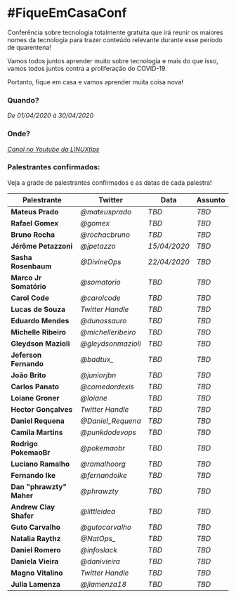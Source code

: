 # #FiqueEmCasaConf

Conferência sobre tecnologia totalmente gratuita que irá reunir os maiores nomes da tecnologia para trazer conteúdo relevante durante esse período de quarentena!

Vamos todos juntos aprender muito sobre tecnologia e mais do que isso, vamos todos juntos contra a proliferação do COVID-19.

Portanto, fique em casa e vamos aprender muita coisa nova!

### Quando? 
*De 01/04/2020 à 30/04/2020*


### Onde?
*[Canal no Youtube da LINUXtips](https://youtube.com/linuxtips)*


### Palestrantes confirmados:
Veja a grade de palestrantes confirmados e as datas de cada palestra!

Palestrante | Twitter | Data | Assunto
--- | --- | --- | --
**Mateus Prado** | *@mateusprado* | *TBD* | *TBD*
**Rafael Gomex** | *@gomex* | *TBD* | *TBD* 
**Bruno Rocha** | *@rochacbruno* | *TBD* | *TBD* 
**Jérôme Petazzoni** | *@jpetazzo* | *15/04/2020* | *TBD* 
**Sasha Rosenbaum** | *@DivineOps* | *22/04/2020* | *TBD* 
**Marco Jr Somatório** | *@somatorio* | *TBD* | *TBD* 
**Carol Code** | *@carolcode* | *TBD* | *TBD* 
**Lucas de Souza** | *Twitter Handle* | *TBD* | *TBD* 
**Eduardo Mendes** | *@dunossauro* | *TBD* | *TBD* 
**Michelle Ribeiro** | *@michelleribeiro* | *TBD* | *TBD* 
**Gleydson Mazioli** | *@gleydsonmazioli* | *TBD* | *TBD* 
**Jeferson Fernando** | *@badtux_* | *TBD* | *TBD* 
**João Brito** | *@juniorjbn* | *TBD* | *TBD* 
**Carlos Panato** | *@comedordexis* | *TBD* | *TBD* 
**Loiane Groner** | *@loiane* | *TBD* | *TBD* 
**Hector Gonçalves** | *Twitter Handle* | *TBD* | *TBD* 
**Daniel Requena** | *@Daniel_Requena* | *TBD* | *TBD* 
**Camila Martins** | *@punkdodevops* | *TBD* | *TBD* 
**Rodrigo PokemaoBr** | *@pokemaobr* | *TBD* | *TBD* 
**Luciano Ramalho** | *@ramalhoorg* | *TBD* | *TBD* 
**Fernando Ike** | *@fernandoike* | *TBD* | *TBD* 
**Dan "phrawzty" Maher** | *@phrawzty* | *TBD* | *TBD* 
**Andrew Clay Shafer** | *@littleidea* | *TBD* | *TBD*
**Guto Carvalho** | *@gutocarvalho* | *TBD* | *TBD*
**Natalia Raythz** | *@NatOps_* | *TBD* | *TBD*
**Daniel Romero** | *@infoslack* | *TBD* | *TBD*
**Daniela Vieira** | *@danivieira* | *TBD* | *TBD* 
**Magno Vitalino** | *Twitter Handle* | *TBD* | *TBD*
**Julia Lamenza** | *@jlamenza18* | *TBD* | *TBD*